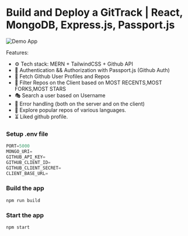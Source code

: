 # Build and Deploy a GitTrack | React, MongoDB, Express.js, Passport.js

![Demo App](https://i.ibb.co/xfpddW2/Screenshot-22.png)


Features:

-   ⚙️ Tech stack: MERN + TailwindCSS + Github API
-   🔑 Authentication && Authorization with Passport.js (Github Auth)
-   👾 Fetch Github User Profiles and Repos
-   🚀 Filter Repos on the Client based on MOST RECENTS,MOST FORKS,MOST STARS
-   🎭 Search a user based on Username 
-   🐛 Error handling (both on the server and on the client)
-   🎃 Explore popular repos of various languages.
-   ⏳ Liked github profile.
### Setup .env file

```js
PORT=5000
MONGO_URI=
GITHUB_API_KEY=
GITHUB_CLIENT_ID=
GITHUB_CLIENT_SECRET=
CLIENT_BASE_URL=
```

### Build the app

```shell
npm run build
```

### Start the app

```shell
npm start
```
